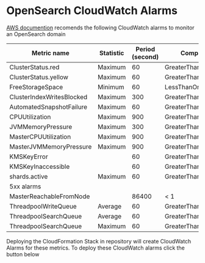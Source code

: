 # OpenSearch CloudWatch Alarms
[AWS documention](https://docs.aws.amazon.com/opensearch-service/latest/developerguide/cloudwatch-alarms.html) recomends the following CloudWatch alarms to monitor an OpenSearch domain

| Metric name                | Statistic | Period (second) | ComparisonOperator            | Threshold | EvaluationPeriods |
|----------------------------|-----------|-----------------| ------------------------------|-----------|-------------------|
| ClusterStatus.red          | Maximum   | 60              | GreaterThanOrEqualToThreshold | 1         | 1                 | 
| ClusterStatus.yellow       | Maximum   | 60              | GreaterThanOrEqualToThreshold | 1         | 1                 |
| FreeStorageSpace           | Minimum   | 60              | LessThanOrEqualToThreshold    | 20480     | 1                 |
| ClusterIndexWritesBlocked  | Maximum   | 300             | GreaterThanOrEqualToThreshold | 1         | 1                 |
| AutomatedSnapshotFailure   | Maximum   | 60              | GreaterThanOrEqualToThreshold | 1         | 15                |
| CPUUtilization             | Maximum   | 900             | GreaterThanOrEqualToThreshold | 80        | 15                |
| JVMMemoryPressure          | Maximum   | 300             | GreaterThanOrEqualToThreshold | 80        | 3                 |
| MasterCPUUtilization       | Maximum   | 900             | GreaterThanOrEqualToThreshold | 50        | 3                 |
| MasterJVMMemoryPressure    | Maximum   | 900             | GreaterThanOrEqualToThreshold | 80        | 1                 |
| KMSKeyError                |           | 60              | GreaterThanOrEqualToThreshold | 1         | 1                 |
| KMSKeyInaccessible         |           | 60              | GreaterThanOrEqualToThreshold | 1         | 1                 |
| shards.active              | Maximum   | 60              | GreaterThanOrEqualToThreshold | 30000     | 1                 |  
| 5xx alarms                 |           |                 |                               |           | 1                 |
| MasterReachableFromNode    |           | 86400           | < 1                           | 1         | 1                 |
| ThreadpoolWriteQueue       | Average   | 60              | GreaterThanOrEqualToThreshold | 100       | 1                 |
| ThreadpoolSearchQueue      | Average   | 60              | GreaterThanOrEqualToThreshold | 500       | 1                 |
| ThreadpoolSearchQueue      | Maximum   | 60              | GreaterThanOrEqualToThreshold | 5000      | 1                 |

Deploying the CloudFormation Stack in repository will create CloudWatch Alarms for these metrics. To deploy these CloudWatch alarms click the button below


